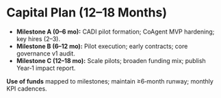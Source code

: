 # Capital Plan (12–18 Months)

- **Milestone A (0–6 mo):** CADI pilot formation; CoAgent MVP hardening; key hires (2–3).
- **Milestone B (6–12 mo):** Pilot execution; early contracts; core governance v1 audit.
- **Milestone C (12–18 mo):** Scale pilots; broaden funding mix; publish Year‑1 impact report.

**Use of funds** mapped to milestones; maintain ≥6‑month runway; monthly KPI cadences.

